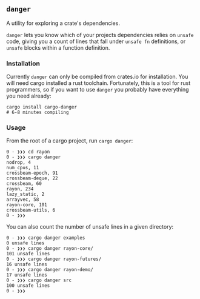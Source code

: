 ## `danger`

A utility for exploring a crate's dependencies.


`danger` lets you know which of your projects dependencies relies on `unsafe`
code, giving you a count of lines that fall under `unsafe fn` definitions, or
`unsafe` blocks within a function definition.

### Installation

Currently `danger` can only be compiled from crates.io for installation.  You
will need cargo installed a rust toolchain.  Fortunately, this is a tool for
rust programmers, so if you want to use `danger` you probably have everything
you need already:

```
cargo install cargo-danger
# 6-8 minutes compiling
```

### Usage

From the root of a cargo project, run `cargo danger`:

```
0 - ❯❯❯ cd rayon
0 - ❯❯❯ cargo danger
nodrop, 4
num_cpus, 11
crossbeam-epoch, 91
crossbeam-deque, 22
crossbeam, 60
rayon, 234
lazy_static, 2
arrayvec, 58
rayon-core, 101
crossbeam-utils, 6
0 - ❯❯❯
```

You can also count the number of unsafe lines in a given directory:

```
0 - ❯❯❯ cargo danger examples
0 unsafe lines
0 - ❯❯❯ cargo danger rayon-core/
101 unsafe lines
0 - ❯❯❯ cargo danger rayon-futures/
16 unsafe lines
0 - ❯❯❯ cargo danger rayon-demo/
17 unsafe lines
0 - ❯❯❯ cargo danger src
100 unsafe lines
0 - ❯❯❯ 
```
